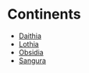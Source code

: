 # Continents

- [Daithia](daithia.md)
- [Lothia](lothia.md)
- [Obsidia](obsidia.md)
- [Sangura](sangura.md)